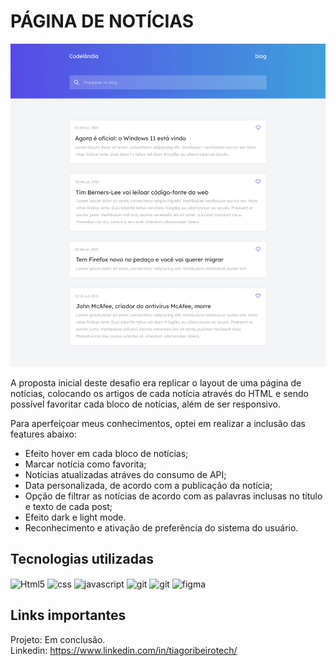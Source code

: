 # PÁGINA DE NOTÍCIAS

![Print do projeto](assets/imgs/design/home.png)

A proposta inicial deste desafio era replicar o layout de uma página de notícias, colocando os artigos de cada notícia através do HTML e sendo possível favoritar cada bloco de notícias, além de ser responsivo. 

Para aperfeiçoar meus conhecimentos, optei em realizar a inclusão das features abaixo:
*  Efeito hover em cada bloco de notícias;
*  Marcar notícia como favorita;
*  Notícias atualizadas atráves do consumo de API;
*  Data personalizada, de acordo com a publicação da notícia;
*  Opção de filtrar as notícias de acordo com as palavras inclusas no título e texto  de cada post;
*  Efeito dark e light mode.
*  Reconhecimento e ativação de preferência do sistema do usuário.


## Tecnologias utilizadas

  <img align="center" alt="Html5" src="https://img.shields.io/badge/HTML5-E34F26?style=for-the-badge&logo=html5&logoColor=white"/>
  <img align="center" alt="css" src="https://img.shields.io/badge/CSS3-1572B6?style=for-the-badge&logo=css3&logoColor=white"/>
  <img align="center" alt="javascript" src="https://img.shields.io/badge/JavaScript-F7DF1E?style=for-the-badge&logo=javascript&logoColor=black"/>
  <img align="center" alt="git" src="https://img.shields.io/badge/GIT-E44C30?style=for-the-badge&logo=git&logoColor=white"/>
  <img align="center" alt="git" src="https://img.shields.io/badge/GitHub-100000?style=for-the-badge&logo=github&logoColor=white"/>
  <img align="center" alt="figma" src="https://img.shields.io/badge/Figma-F24E1E?style=for-the-badge&logo=figma&logoColor=white"/>

## Links importantes
Projeto: Em conclusão. </br>
Linkedin: https://www.linkedin.com/in/tiagoribeirotech/

 